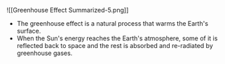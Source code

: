 ![[Greenhouse Effect Summarized-5.png]]
- The greenhouse effect is a natural process that warms the Earth's surface.
- When the Sun's energy reaches the Earth's atmosphere, some of it is reflected back to space and the rest is absorbed and re-radiated by greenhouse gases.